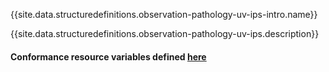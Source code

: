 {{site.data.structuredefinitions.observation-pathology-uv-ips-intro.name}}

{{site.data.structuredefinitions.observation-pathology-uv-ips.description}}

#### Conformance resource variables defined [here](http://wiki.hl7.org/index.php?title=IG_Publisher_Documentation#Jekyll)

